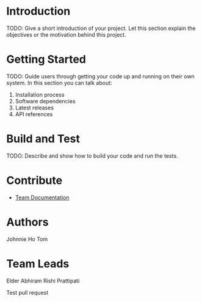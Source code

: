 # Introduction 
TODO: Give a short introduction of your project. Let this section explain the objectives or the motivation behind this project. 

# Getting Started
TODO: Guide users through getting your code up and running on their own system. In this section you can talk about:
1.	Installation process
2.	Software dependencies
3.	Latest releases
4.	API references

# Build and Test
TODO: Describe and show how to build your code and run the tests. 

# Contribute
- [Team Documentation](https://docs.google.com/document/d/16qTz4D3PUEkH6RLYqhEU96XssM3lTgyG1ZXrbTGdE4Y/edit?tab=t.uojwo2euacp6#heading=h.g8ll01ksq5i7)

# Authors
Johnnie Ho
Tom

# Team Leads
Elder
Abhiram Rishi Prattipati

Test pull request